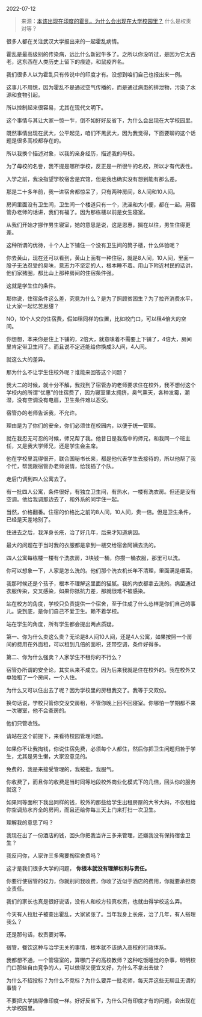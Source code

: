 2022-07-12

> 来源：[本该出现在印度的霍乱，为什么会出现在大学校园里？](http://mp.weixin.qq.com/s?__biz=MzU3NDc5Nzc0NQ==&mid=2247518905&idx=2&sn=aaaf26e2cb31603da4f8e18fd722bb11&chksm=fd2e2867ca59a171998fac99d5d340fa69147663d7063726523550c0f7c9e6e0214e12f31c11&scene=27#wechat_redirect)
> 什么是权责对等？

很多人都在关注武汉大学报出来的一起霍乱病情。  

  

霍乱是最高级别的传染病，远比什么新冠牛多了。之所以你没听过，是因为它太古老，这东西在人类历史上留下的痕迹，和鼠疫齐名。  

  

我们很多人以为霍乱只有传说中的印度才有。没想到咱们自己也报出来一例。

  

这事儿不用慌，因为霍乱不是通过空气传播的，而是通过病患的排泄物，污染了水源和食物引起。  

  

所以控制起来很容易，尤其在现代文明下。

  

这个事情与其让大家一惊一乍，倒不如好好反省下，为什么会出现在大学校园里。  

  

既然事情出现在武大，公平起见，咱们不黑武大，因为我觉得，下面要聊的这个话题是很多高校都存在的。  

  

所以我换个描述对象，以我的亲身经历，描述我的母校。

  

为了母校的名誉，我不提是哪所学校，反正是一所很牛的名校，所以才有代表性。  

  

入学之前，我没指望学校宿舍是宾馆，但是我也确实没有想到能有那么差。  

  

那是二十多年前，我一进宿舍都惊呆了，只有两种房间，8人间和10人间。

  

房间里面没有卫生间，卫生间一个楼道只有一个，洗澡和大小便，都在一起。用宿管办老师的话讲，我们有福了。因为那栋楼以前是女生寝室。  

  

从我们开始才挪作男生寝室，她的意思是说，这是恩惠，搁在以往，男生住得更差。

  

这种所谓的优待，十个人上下铺住一个没有卫生间的筒子楼，什么体验呢？  

  

你去黄山，现在还可以看到，黄山上面有一种住宿，就是8人间，10人间，里面一股子无法忍受的臭味，意志力不坚定的人，根本睡不着。用山下附近村民的话讲，他们家猪圈，都比山上那种房间的住宿条件强。  

  

这就是学生住的条件。  

  

那你说，住宿条件这么差，究竟为什么？是为了照顾贫困生？为了拉齐消费水平，让大家一起忆苦思甜？  

  

NO，10个人交的住宿费，假如租同样的位置，比如校门口，可以租4倍大的空间。

  

你想想，本来你是住上下铺的，2倍大，就意味着不需要上下铺了，4倍大，房间里肯定带卫生间了。而且说不定还能给你换成3人间，4人间。  

  

就这么大的差异。

  

那为什么不让学生住校外呢？谁能来回答这个问题？  

  

我大二的时候，就十分不解，我找到了宿管办的老师要求住在校外，我不想付这个学校内的所谓“优惠”的住宿费了，因为寝室里太拥挤，臭气熏天，各种发霉，潮湿，没有空调没有电扇，卫生条件难以忍受。

  

宿管办的老师告诉我，不允许。  

  

理由是为了你们的安全，你们必须住在校园内，以便于统一管理。  

  

就在我忍无可忍的时候，师兄帮了我。他昔日是我高中的师兄，和我同一个班主任，又是我大学师兄，还是学生会主席。  

  

他在学校里混得很开，联合国秘书长来，都是他代表学生去接待的，所以他帮了我个忙，帮我跟宿管办老师说情，给我插了个队。

  

走后门调到四人公寓去了。  

  

有一批四人公寓，条件很好，有独立卫生间，有热水，一楼有洗衣房。但还是没有空调。他给我调那边去了，和外系的同学住一起。  

  

当然，价格翻番。住宿的价格比之前的8人间，10人间，贵一倍。但是卫生条件，已经是天差地别了。

  

住进去之后，我浑身长疮，治了好几年，后来才知道病因。  

  

最大的问题在于当时我的衣服都是拿到一楼交给宿舍阿姨去洗的。  

  

四人公寓每栋楼一楼有个洗衣房，3块钱一桶，你攒一桶衣服，那里可以洗。  

  

你可以想象一下，人家是怎么洗的。他们那个洗衣机长年不清理，里面满是细菌。  

  

我那时候还是个孩子，根本不理解这里面的猫腻。我的内衣都拿去洗的。病菌通过衣服传染，交叉感染，如果你抵抗力差，那就很难不被感染。

  

站在校方的角度，学校只负责提供一个宿舍，至于住成了什么怂样是你们自己的事儿。说到底，是你们自己不爱卫生。赖不着学校。

  

站在学生的角度，所有学生都会提出两点质疑。

  

第一、你为什么卖这么贵？无论是8人间10人间，还是4人公寓，如果按照一个房间的费用在外面租，可以租到几倍的面积，还带空调，条件好得多。  

  

第二、你为什么强卖？人家学生不租你的不行么？  

  

宿管办所谓的安全论，其实从来不成立。因为后来我就是住在校外的。我在校外又单独租了一个房间，一个人住。

  

为什么又可以住出去了呢？因为学校里的房租我交了。我等于交双份。

  

换句话说，学校只管你交没交房租，不管你晚上回不回寝室。你哪怕一学期都不来一次寝室，他不会查房的。

  

他们只管收钱。  

  

请站在这个前提下，来看待校园管理问题。  

  

如果你不让我掏钱，你说住宿免费，必须每个人都住，然后你把卫生问题归咎于学生，尤其是男生懒，大家没意见的。  

  

免费的，我是来接受管理的，我被批，我服气。  

  

你收费了，而且你的收费是当时同等地段校外商业化模式下的几倍，回头你的服务就这？

  

如果同等面积下我出同样的钱，校外的那些给学生出租房屋的大爷大妈，不仅租给你空调热水齐全的房间，而且还给你每三天上门来打扫一次卫生。  

  

理解我的意思了吗？  

  

我现在出了一份酒店的钱，回头你把我当许三多来管理，还嫌我没有保持宿舍卫生？

  

我反问你，人家许三多需要掏宿舍费吗？

  

这才是我们很多大学的问题， **你根本就没有理解权利与责任。**  

  

你要行使宿管的权力，你就别问我收费，你收了近似于酒店的费用，你就要承担商业责任。  

  

我们的家长也真是很好说话，没有人和校方较真权责，也就由得学校这么弄。  

  

今天有人拉肚子被查出霍乱，大家紧张了。当年我身上长疮，治了几年，有人搭理我么？  

  

还是那句话，权责要对等。  

  

宿管，餐饮这种与治学无关的事情，根本就不该纳入高校的行政体系。

  

我都想不通，一个管寝室的，算哪门子的高校教师？这种吃饭睡觉的杂事，明明校门口那些自由竞争的人，可以做得又便宜又好，为什么不拿出去做？  

  

为什么不招投标？为什么不竞标？为什么要弄一批老师，每天弄这些无聊且无谓的事情？  

  

不要把大学搞得像印度一样。好好反省下，为什么只有印度才有的问题，会出现在大学校园里。


